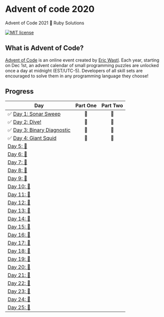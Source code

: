 # Advent of code 2020
Advent of Code 2021 🎄 Ruby Solutions

[![MIT license](https://img.shields.io/badge/License-MIT-blue.svg)](https://opensource.org/licenses/MIT)

## What is Advent of Code?
[Advent of Code](http://adventofcode.com) is an online event created by [Eric Wastl](https://twitter.com/ericwastl). Each year, starting on Dec 1st, an advent calendar of small programming puzzles are unlocked once a day at midnight (EST/UTC-5). Developers of all skill sets are encouraged to solve them in any programming language they choose!

## Progress

| Day  | Part One | Part Two | 
|---|:---:|:---:|
| ✅ [Day 1: Sonar Sweep](https://github.com/franmosteiro/advent-of-code/tree/main/2021/day-01)| 🌟 | 🌟 |
| ✅ [Day 2: Dive!](https://github.com/franmosteiro/advent-of-code/tree/main/2021/day-02)| 🌟 | 🌟 |
| ✅ [Day 3: Binary Diagnostic](https://github.com/franmosteiro/advent-of-code/tree/main/2021/day-03)| 🌟 | 🌟 |
| ✅ [Day  4: Giant Squid ](https://github.com/franmosteiro/advent-of-code/tree/main/2021/day-04)| 🌟 | 🌟 |
| [Day  5: 🚧 ]()| | |
| [Day  6: 🚧 ]()| | |
| [Day  7: 🚧 ]()| | |
| [Day  8: 🚧 ]()| | |
| [Day  9: 🚧 ]()| | |
| [Day 10: 🚧 ]()| | |
| [Day 11: 🚧 ]()| | |
| [Day 12: 🚧 ]()| | |
| [Day 13: 🚧 ]()| | |
| [Day 14: 🚧 ]()| | |
| [Day 15: 🚧 ]()| | |
| [Day 16: 🚧 ]()| | |
| [Day 17: 🚧 ]()| | |
| [Day 18: 🚧 ]()| | |
| [Day 19: 🚧 ]()| | |
| [Day 20: 🚧 ]()| | |
| [Day 21: 🚧 ]()| | |
| [Day 22: 🚧 ]()| | |
| [Day 23: 🚧 ]()| | |
| [Day 24: 🚧 ]()| | |
| [Day 25: 🚧 ]()| | |
